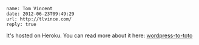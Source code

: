 ```metadata
name: Tom Vincent
date: 2012-06-23T09:49:29
url: http://tlvince.com/
reply: true
```

It's hosted on Heroku. You can read more about it here:
[wordpress-to-toto](http://tlvince.com/2011/05/27/wordpress-to-toto/)
